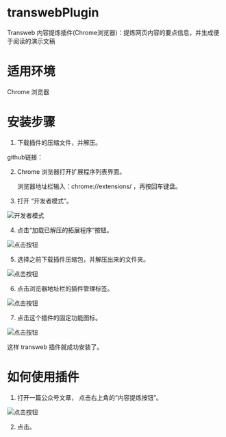 # transwebPlugin
Transweb 内容提炼插件(Chrome浏览器)：提炼网页内容的要点信息，并生成便于阅读的演示文稿

# 适用环境
Chrome 浏览器

# 安装步骤

1. 下载插件的压缩文件，并解压。

  github链接：

2. Chrome 浏览器打开扩展程序列表界面。

   浏览器地址栏输入：chrome://extensions/ ，再按回车键盘。

3. 打开 “开发者模式”。

  ![开发者模式](https://transweb-1254183942.cos.ap-beijing.myqcloud.com/images/transwebPlugin/developMode.jpg)

4. 点击“加载已解压的拓展程序“按钮。

  ![点击按钮](https://transweb-1254183942.cos.ap-beijing.myqcloud.com/images/transwebPlugin/clickLoadBtn.png)

5. 选择之前下载插件压缩包，并解压出来的文件夹。

  ![点击按钮](https://transweb-1254183942.cos.ap-beijing.myqcloud.com/images/transwebPlugin/selectFolder.png)

6. 点击浏览器地址栏的插件管理标签。

  ![点击按钮](https://transweb-1254183942.cos.ap-beijing.myqcloud.com/images/transwebPlugin/pluginListMenu.png)


7. 点击这个插件的固定功能图标。 
 
  ![点击按钮](https://transweb-1254183942.cos.ap-beijing.myqcloud.com/images/transwebPlugin/fixedPlugin.png)

这样 transweb 插件就成功安装了。

# 如何使用插件

1. 打开一篇公众号文章， 点击右上角的“内容提炼按钮”。

  ![点击按钮](https://transweb-1254183942.cos.ap-beijing.myqcloud.com/images/transwebPlugin/openWebPage.png)

2. 点击。
